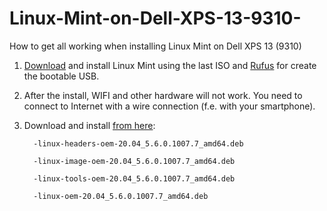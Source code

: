 # Linux-Mint-on-Dell-XPS-13-9310-
How to get all working when installing Linux Mint on Dell XPS 13 (9310)

1.  [Download](https://linuxmint.com) and install Linux Mint using the last ISO and [Rufus](https://rufus.ie/en/) for create the bootable USB.

2.  After the install, WIFI and other hardware will not work. You need to connect to Internet with a wire connection (f.e. with your smartphone).

3.  Download and install [from here](http://archive.ubuntu.com/ubuntu/pool/main/l/linux-meta-oem-5.6):

          -linux-headers-oem-20.04_5.6.0.1007.7_amd64.deb
          
          -linux-image-oem-20.04_5.6.0.1007.7_amd64.deb
          
          -linux-tools-oem-20.04_5.6.0.1007.7_amd64.deb
          
          -linux-oem-20.04_5.6.0.1007.7_amd64.deb
